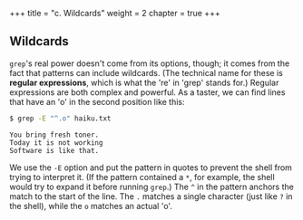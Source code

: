 +++
title = "c. Wildcards"
weight = 2
chapter = true
+++

## Wildcards

`grep`'s real power doesn't come from its options, though; it comes from
the fact that patterns can include wildcards. (The technical name for
these is **regular expressions**, which
is what the 're' in 'grep' stands for.) Regular expressions are both complex
and powerful. As a taster, we can
find lines that have an 'o' in the second position like this:

```Bash
$ grep -E "^.o" haiku.txt
```

~~~
You bring fresh toner.
Today it is not working
Software is like that.
~~~

We use the `-E` option and put the pattern in quotes to prevent the shell
from trying to interpret it. (If the pattern contained a `*`, for
example, the shell would try to expand it before running `grep`.) The
`^` in the pattern anchors the match to the start of the line. The `.`
matches a single character (just like `?` in the shell), while the `o`
matches an actual 'o'.